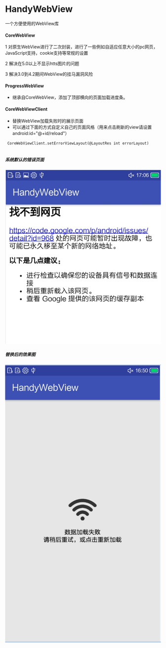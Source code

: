 # HandyWebView
一个方便使用的WebView库

#### CoreWebView

1 对原生WebView进行了二次封装，进行了一些例如自适应任意大小的pc网页，JavaScript支持，cookie支持等常规的设置

2 解决在5.0以上不显示htts图片的问题

3 解决3.0到4.2期间WebView的挂马漏洞风险

#### ProgressWebView

- 继承自CoreWebView，添加了顶部横向的页面加载进度条。

#### CoreWebViewClient

- 替换WebView加载失败时的展示页面
- 可以通过下面的方式自定义自己的页面风格（用来点击刷新的view请设置android:id="@+id/reload"）

```
 CoreWebViewClient.setErrorViewLayout(@LayoutRes int errorLayout)
 
```
##### 系统默认的错误页面

![Image text](https://github.com/BeijingSnail/HandyWebView/blob/master/images/systemComes.png)

##### 替换后的效果图

![Image text](https://github.com/BeijingSnail/HandyWebView/blob/master/images/custom.png)

